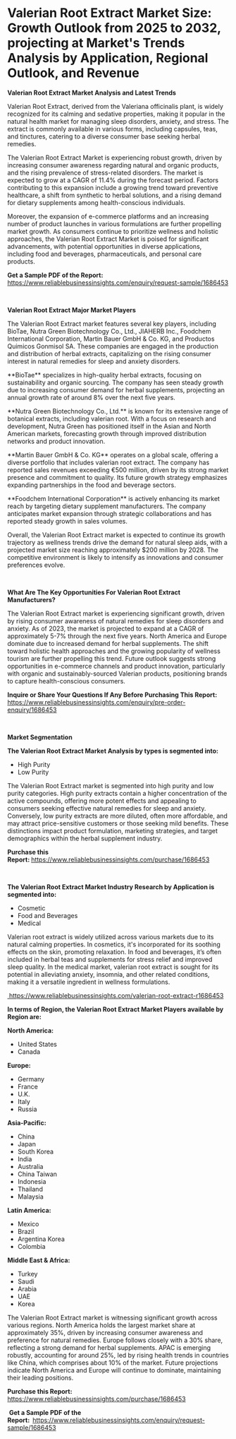 <p><h1>Valerian Root Extract Market Size: Growth Outlook from 2025 to 2032, projecting at Market's Trends Analysis by Application, Regional Outlook, and Revenue</h1></p><p><strong>Valerian Root Extract Market Analysis and Latest Trends</strong></p>
<p><p>Valerian Root Extract, derived from the Valeriana officinalis plant, is widely recognized for its calming and sedative properties, making it popular in the natural health market for managing sleep disorders, anxiety, and stress. The extract is commonly available in various forms, including capsules, teas, and tinctures, catering to a diverse consumer base seeking herbal remedies.</p><p>The Valerian Root Extract Market is experiencing robust growth, driven by increasing consumer awareness regarding natural and organic products, and the rising prevalence of stress-related disorders. The market is expected to grow at a CAGR of 11.4% during the forecast period. Factors contributing to this expansion include a growing trend toward preventive healthcare, a shift from synthetic to herbal solutions, and a rising demand for dietary supplements among health-conscious individuals.</p><p>Moreover, the expansion of e-commerce platforms and an increasing number of product launches in various formulations are further propelling market growth. As consumers continue to prioritize wellness and holistic approaches, the Valerian Root Extract Market is poised for significant advancements, with potential opportunities in diverse applications, including food and beverages, pharmaceuticals, and personal care products.</p></p>
<p><strong>Get a Sample PDF of the Report:&nbsp;</strong> <a href="https://www.reliablebusinessinsights.com/enquiry/request-sample/1686453?utm_campaign=2932&utm_medium=2&utm_source=Github&utm_content=ia&utm_term=19042025&utm_id=valerian-root-extract">https://www.reliablebusinessinsights.com/enquiry/request-sample/1686453</a></p>
<p>&nbsp;</p>
<p><strong>Valerian Root Extract Major Market Players</strong></p>
<p><p>The Valerian Root Extract market features several key players, including BioTae, Nutra Green Biotechnology Co., Ltd., JIAHERB Inc., Foodchem International Corporation, Martin Bauer GmbH & Co. KG, and Productos Quimicos Gonmisol SA. These companies are engaged in the production and distribution of herbal extracts, capitalizing on the rising consumer interest in natural remedies for sleep and anxiety disorders.</p><p>**BioTae** specializes in high-quality herbal extracts, focusing on sustainability and organic sourcing. The company has seen steady growth due to increasing consumer demand for herbal supplements, projecting an annual growth rate of around 8% over the next five years. </p><p>**Nutra Green Biotechnology Co., Ltd.** is known for its extensive range of botanical extracts, including valerian root. With a focus on research and development, Nutra Green has positioned itself in the Asian and North American markets, forecasting growth through improved distribution networks and product innovation.</p><p>**Martin Bauer GmbH & Co. KG** operates on a global scale, offering a diverse portfolio that includes valerian root extract. The company has reported sales revenues exceeding €500 million, driven by its strong market presence and commitment to quality. Its future growth strategy emphasizes expanding partnerships in the food and beverage sectors.</p><p>**Foodchem International Corporation** is actively enhancing its market reach by targeting dietary supplement manufacturers. The company anticipates market expansion through strategic collaborations and has reported steady growth in sales volumes.</p><p>Overall, the Valerian Root Extract market is expected to continue its growth trajectory as wellness trends drive the demand for natural sleep aids, with a projected market size reaching approximately $200 million by 2028. The competitive environment is likely to intensify as innovations and consumer preferences evolve.</p></p>
<p>&nbsp;</p>
<p><strong>What Are The Key Opportunities For Valerian Root Extract Manufacturers?</strong></p>
<p><p>The Valerian Root Extract market is experiencing significant growth, driven by rising consumer awareness of natural remedies for sleep disorders and anxiety. As of 2023, the market is projected to expand at a CAGR of approximately 5-7% through the next five years. North America and Europe dominate due to increased demand for herbal supplements. The shift toward holistic health approaches and the growing popularity of wellness tourism are further propelling this trend. Future outlook suggests strong opportunities in e-commerce channels and product innovation, particularly with organic and sustainably-sourced Valerian products, positioning brands to capture health-conscious consumers.</p></p>
<p><strong>Inquire or Share Your Questions If Any Before Purchasing This Report:</strong> <a href="https://www.reliablebusinessinsights.com/enquiry/pre-order-enquiry/1686453?utm_campaign=2932&utm_medium=2&utm_source=Github&utm_content=ia&utm_term=19042025&utm_id=valerian-root-extract">https://www.reliablebusinessinsights.com/enquiry/pre-order-enquiry/1686453</a></p>
<p>&nbsp;</p>
<p><strong>Market Segmentation</strong></p>
<p><strong>The Valerian Root Extract Market Analysis by types is segmented into:</strong></p>
<p><ul><li>High Purity</li><li>Low Purity</li></ul></p>
<p><p>The Valerian Root Extract market is segmented into high purity and low purity categories. High purity extracts contain a higher concentration of the active compounds, offering more potent effects and appealing to consumers seeking effective natural remedies for sleep and anxiety. Conversely, low purity extracts are more diluted, often more affordable, and may attract price-sensitive customers or those seeking mild benefits. These distinctions impact product formulation, marketing strategies, and target demographics within the herbal supplement industry.</p></p>
<p><strong>Purchase this Report:&nbsp;</strong><a href="https://www.reliablebusinessinsights.com/purchase/1686453?utm_campaign=2932&utm_medium=2&utm_source=Github&utm_content=ia&utm_term=19042025&utm_id=valerian-root-extract">https://www.reliablebusinessinsights.com/purchase/1686453</a></p>
<p>&nbsp;</p>
<p><strong>The Valerian Root Extract Market Industry Research by Application is segmented into:</strong></p>
<p><ul><li>Cosmetic</li><li>Food and Beverages</li><li>Medical</li></ul></p>
<p><p>Valerian root extract is widely utilized across various markets due to its natural calming properties. In cosmetics, it's incorporated for its soothing effects on the skin, promoting relaxation. In food and beverages, it’s often included in herbal teas and supplements for stress relief and improved sleep quality. In the medical market, valerian root extract is sought for its potential in alleviating anxiety, insomnia, and other related conditions, making it a versatile ingredient in wellness formulations.</p></p>
<p><a href="https://www.reliablebusinessinsights.com/valerian-root-extract-r1686453?utm_campaign=2932&utm_medium=2&utm_source=Github&utm_content=ia&utm_term=19042025&utm_id=valerian-root-extract">&nbsp;https://www.reliablebusinessinsights.com/valerian-root-extract-r1686453</a></p>
<p><strong>In terms of Region, the Valerian Root Extract Market Players available by Region are:</strong></p>
<p>
    <p> <strong> North America: </strong>
        <ul>
            <li>United States</li>
            <li>Canada</li>
        </ul>
        </p> 
    <p> <strong> Europe: </strong>
        <ul>
            <li>Germany</li>
            <li>France</li>
            <li>U.K.</li>
            <li>Italy</li>
            <li>Russia</li>
        </ul>
        </p> 
    <p> <strong> Asia-Pacific: </strong>
        <ul>
            <li>China</li>
            <li>Japan</li>
            <li>South Korea</li>
            <li>India</li>
            <li>Australia</li>
            <li>China Taiwan</li>
            <li>Indonesia</li>
            <li>Thailand</li>
            <li>Malaysia</li>
        </ul>
        </p> 
    <p> <strong> Latin America: </strong>
        <ul>
            <li>Mexico</li>
            <li>Brazil</li>
            <li>Argentina Korea</li>
            <li>Colombia</li>
        </ul>
        </p> 
    <p> <strong> Middle East & Africa: </strong>
        <ul>
            <li>Turkey</li>
            <li>Saudi</li>
            <li>Arabia</li>
            <li>UAE</li>
            <li>Korea</li>
        </ul>
    </p>
    </p>
<p><p>The Valerian Root Extract market is witnessing significant growth across various regions. North America holds the largest market share at approximately 35%, driven by increasing consumer awareness and preference for natural remedies. Europe follows closely with a 30% share, reflecting a strong demand for herbal supplements. APAC is emerging robustly, accounting for around 25%, led by rising health trends in countries like China, which comprises about 10% of the market. Future projections indicate North America and Europe will continue to dominate, maintaining their leading positions.</p></p>
<p><strong>Purchase this Report: </strong><a href="https://www.reliablebusinessinsights.com/purchase/1686453?utm_campaign=2932&utm_medium=2&utm_source=Github&utm_content=ia&utm_term=19042025&utm_id=valerian-root-extract">https://www.reliablebusinessinsights.com/purchase/1686453</a></p>
<p>&nbsp;<strong>Get a Sample PDF of the Report:&nbsp;&nbsp;</strong><a href="https://www.reliablebusinessinsights.com/enquiry/request-sample/1686453?utm_campaign=2932&utm_medium=2&utm_source=Github&utm_content=ia&utm_term=19042025&utm_id=valerian-root-extract">https://www.reliablebusinessinsights.com/enquiry/request-sample/1686453</a></p>
<p><strong></strong></p>
<p><p></p><p></p><p></p></p>